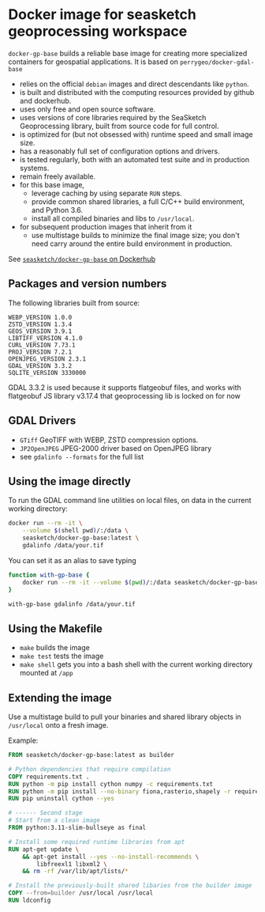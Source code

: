 # Docker image for seasketch geoprocessing workspace

`docker-gp-base` builds a reliable base image for creating more specialized containers for geospatial applications.  It is based on `perrygeo/docker-gdal-base`

- relies on the official `debian` images and direct descendants like `python`.
- is built and distributed with the computing resources provided by github and dockerhub.
- uses only free and open source software.
- uses versions of core libraries required by the SeaSketch Geoprocessing library, built from source code for full control.
- is optimized for (but not obsessed with) runtime speed and small image size.
- has a reasonably full set of configuration options and drivers.
- is tested regularly, both with an automated test suite and in production systems.
- remain freely available.
- for this base image,
  - leverage caching by using separate `RUN` steps.
  - provide common shared libraries, a full C/C++ build environment, and Python 3.6.
  - install all compiled binaries and libs to `/usr/local`.
- for subsequent production images that inherit from it
  - use multistage builds to minimize the final image size; you don't need carry around the entire build environment in production.

See [`seasketch/docker-gp-base` on Dockerhub](https://hub.docker.com/r/seasketch/docker-gp-base)

## Packages and version numbers

The following libraries built from source:

```
WEBP_VERSION 1.0.0
ZSTD_VERSION 1.3.4
GEOS_VERSION 3.9.1
LIBTIFF_VERSION 4.1.0
CURL_VERSION 7.73.1
PROJ_VERSION 7.2.1
OPENJPEG_VERSION 2.3.1
GDAL_VERSION 3.3.2
SQLITE_VERSION 3330000
```

GDAL 3.3.2 is used because it supports flatgeobuf files, and works with flatgeobuf JS library v3.17.4 that geoprocessing lib is locked on for now

## GDAL Drivers

- `GTiff` GeoTIFF with WEBP, ZSTD compression options.
- `JP2OpenJPEG` JPEG-2000 driver based on OpenJPEG library
- see `gdalinfo --formats` for the full list

## Using the image directly

To run the GDAL command line utilities on local files, on data in the current working directory:

```bash
docker run --rm -it \
    --volume $(shell pwd)/:/data \
    seasketch/docker-gp-base:latest \
    gdalinfo /data/your.tif
```

You can set it as an alias to save typing

```bash
function with-gp-base {
    docker run --rm -it --volume $(pwd)/:/data seasketch/docker-gp-base:latest "$@"
}

with-gp-base gdalinfo /data/your.tif
```

## Using the Makefile

- `make` builds the image
- `make test` tests the image
- `make shell` gets you into a bash shell with the current working directory mounted at `/app`

## Extending the image

Use a multistage build to pull your binaries and shared library objects in `/usr/local` onto a fresh image.

Example:

```Dockerfile
FROM seasketch/docker-gp-base:latest as builder

# Python dependencies that require compilation
COPY requirements.txt .
RUN python -m pip install cython numpy -c requirements.txt
RUN python -m pip install --no-binary fiona,rasterio,shapely -r requirements.txt
RUN pip uninstall cython --yes

# ------ Second stage
# Start from a clean image
FROM python:3.11-slim-bullseye as final

# Install some required runtime libraries from apt
RUN apt-get update \
    && apt-get install --yes --no-install-recommends \
        libfreexl1 libxml2 \
    && rm -rf /var/lib/apt/lists/*

# Install the previously-built shared libaries from the builder image
COPY --from=builder /usr/local /usr/local
RUN ldconfig
```

